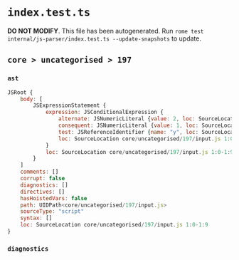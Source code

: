 # `index.test.ts`

**DO NOT MODIFY**. This file has been autogenerated. Run `rome test internal/js-parser/index.test.ts --update-snapshots` to update.

## `core > uncategorised > 197`

### `ast`

```javascript
JSRoot {
	body: [
		JSExpressionStatement {
			expression: JSConditionalExpression {
				alternate: JSNumericLiteral {value: 2, loc: SourceLocation core/uncategorised/197/input.js 1:8-1:9}
				consequent: JSNumericLiteral {value: 1, loc: SourceLocation core/uncategorised/197/input.js 1:4-1:5}
				test: JSReferenceIdentifier {name: "y", loc: SourceLocation core/uncategorised/197/input.js 1:0-1:1 (y)}
				loc: SourceLocation core/uncategorised/197/input.js 1:0-1:9
			}
			loc: SourceLocation core/uncategorised/197/input.js 1:0-1:9
		}
	]
	comments: []
	corrupt: false
	diagnostics: []
	directives: []
	hasHoistedVars: false
	path: UIDPath<core/uncategorised/197/input.js>
	sourceType: "script"
	syntax: []
	loc: SourceLocation core/uncategorised/197/input.js 1:0-1:9
}
```

### `diagnostics`

```

```
